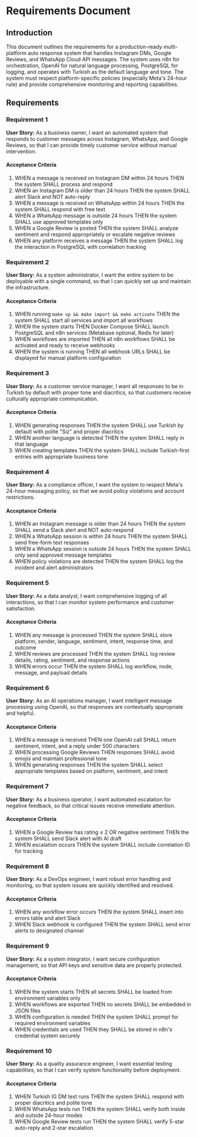 # Requirements Document

## Introduction

This document outlines the requirements for a production-ready multi-platform auto response system that handles Instagram DMs, Google Reviews, and WhatsApp Cloud API messages. The system uses n8n for orchestration, OpenAI for natural language processing, PostgreSQL for logging, and operates with Turkish as the default language and tone. The system must respect platform-specific policies (especially Meta's 24-hour rule) and provide comprehensive monitoring and reporting capabilities.

## Requirements

### Requirement 1

**User Story:** As a business owner, I want an automated system that responds to customer messages across Instagram, WhatsApp, and Google Reviews, so that I can provide timely customer service without manual intervention.

#### Acceptance Criteria

1. WHEN a message is received on Instagram DM within 24 hours THEN the system SHALL process and respond
2. WHEN an Instagram DM is older than 24 hours THEN the system SHALL alert Slack and NOT auto-reply
3. WHEN a message is received on WhatsApp within 24 hours THEN the system SHALL respond with free text
4. WHEN a WhatsApp message is outside 24 hours THEN the system SHALL use approved templates only
5. WHEN a Google Review is posted THEN the system SHALL analyze sentiment and respond appropriately or escalate negative reviews
6. WHEN any platform receives a message THEN the system SHALL log the interaction in PostgreSQL with correlation tracking

### Requirement 2

**User Story:** As a system administrator, I want the entire system to be deployable with a single command, so that I can quickly set up and maintain the infrastructure.

#### Acceptance Criteria

1. WHEN running `make up && make import && make activate` THEN the system SHALL start all services and import all workflows
2. WHEN the system starts THEN Docker Compose SHALL launch PostgreSQL and n8n services (Metabase optional, Redis for later)
3. WHEN workflows are imported THEN all n8n workflows SHALL be activated and ready to receive webhooks
4. WHEN the system is running THEN all webhook URLs SHALL be displayed for manual platform configuration

### Requirement 3

**User Story:** As a customer service manager, I want all responses to be in Turkish by default with proper tone and diacritics, so that customers receive culturally appropriate communication.

#### Acceptance Criteria

1. WHEN generating responses THEN the system SHALL use Turkish by default with polite "Siz" and proper diacritics
2. WHEN another language is detected THEN the system SHALL reply in that language
3. WHEN creating templates THEN the system SHALL include Turkish-first entries with appropriate business tone

### Requirement 4

**User Story:** As a compliance officer, I want the system to respect Meta's 24-hour messaging policy, so that we avoid policy violations and account restrictions.

#### Acceptance Criteria

1. WHEN an Instagram message is older than 24 hours THEN the system SHALL send a Slack alert and NOT auto-respond
2. WHEN a WhatsApp session is within 24 hours THEN the system SHALL send free-form text responses
3. WHEN a WhatsApp session is outside 24 hours THEN the system SHALL only send approved message templates
4. WHEN policy violations are detected THEN the system SHALL log the incident and alert administrators

### Requirement 5

**User Story:** As a data analyst, I want comprehensive logging of all interactions, so that I can monitor system performance and customer satisfaction.

#### Acceptance Criteria

1. WHEN any message is processed THEN the system SHALL store platform, sender, language, sentiment, intent, response time, and outcome
2. WHEN reviews are processed THEN the system SHALL log review details, rating, sentiment, and response actions
3. WHEN errors occur THEN the system SHALL log workflow, node, message, and payload details

### Requirement 6

**User Story:** As an AI operations manager, I want intelligent message processing using OpenAI, so that responses are contextually appropriate and helpful.

#### Acceptance Criteria

1. WHEN a message is received THEN one OpenAI call SHALL return sentiment, intent, and a reply under 500 characters
2. WHEN processing Google Reviews THEN responses SHALL avoid emojis and maintain professional tone
3. WHEN generating responses THEN the system SHALL select appropriate templates based on platform, sentiment, and intent

### Requirement 7

**User Story:** As a business operator, I want automated escalation for negative feedback, so that critical issues receive immediate attention.

#### Acceptance Criteria

1. WHEN a Google Review has rating ≤ 2 OR negative sentiment THEN the system SHALL send Slack alert with AI draft
2. WHEN escalation occurs THEN the system SHALL include correlation ID for tracking

### Requirement 8

**User Story:** As a DevOps engineer, I want robust error handling and monitoring, so that system issues are quickly identified and resolved.

#### Acceptance Criteria

1. WHEN any workflow error occurs THEN the system SHALL insert into errors table and alert Slack
2. WHEN Slack webhook is configured THEN the system SHALL send error alerts to designated channel

### Requirement 9

**User Story:** As a system integrator, I want secure configuration management, so that API keys and sensitive data are properly protected.

#### Acceptance Criteria

1. WHEN the system starts THEN all secrets SHALL be loaded from environment variables only
2. WHEN workflows are exported THEN no secrets SHALL be embedded in JSON files
3. WHEN configuration is needed THEN the system SHALL prompt for required environment variables
4. WHEN credentials are used THEN they SHALL be stored in n8n's credential system securely

### Requirement 10

**User Story:** As a quality assurance engineer, I want essential testing capabilities, so that I can verify system functionality before deployment.

#### Acceptance Criteria

1. WHEN Turkish IG DM test runs THEN the system SHALL respond with proper diacritics and polite tone
2. WHEN WhatsApp tests run THEN the system SHALL verify both inside and outside 24-hour modes
3. WHEN Google Review tests run THEN the system SHALL verify 5-star auto-reply and 2-star escalation